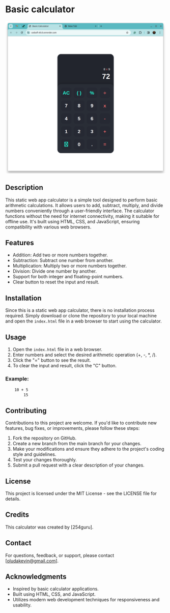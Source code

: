 # Basic calculator
<img src="/calculator/images/Screenshot from 2024-02-26 09-10-39.png">

## Description
This static web app calculator is a simple tool designed to perform basic arithmetic calculations. It allows users to add, subtract, multiply, and divide numbers conveniently through a user-friendly interface. The calculator functions without the need for internet connectivity, making it suitable for offline use. It's built using HTML, CSS, and JavaScript, ensuring compatibility with various web browsers.

## Features
- Addition: Add two or more numbers together.
- Subtraction: Subtract one number from another.
- Multiplication: Multiply two or more numbers together.
- Division: Divide one number by another.
- Support for both integer and floating-point numbers.
- Clear button to reset the input and result.

## Installation
Since this is a static web app calculator, there is no installation process required. Simply download or clone the repository to your local machine and open the `index.html` file in a web browser to start using the calculator.

## Usage
1. Open the `index.html` file in a web browser.
2. Enter numbers and select the desired arithmetic operation (+, -, *, /).
3. Click the "=" button to see the result.
4. To clear the input and result, click the "C" button.


### Example:
        10 + 5
            15


## Contributing
Contributions to this project are welcome. If you'd like to contribute new features, bug fixes, or improvements, please follow these steps:
1. Fork the repository on GitHub.
2. Create a new branch from the main branch for your changes.
3. Make your modifications and ensure they adhere to the project's coding style and guidelines.
4. Test your changes thoroughly.
5. Submit a pull request with a clear description of your changes.

## License
This project is licensed under the MIT License - see the LICENSE file for details.

## Credits
This calculator was created by [254guru].


## Contact
For questions, feedback, or support, please contact [oludakevin@gmail.com].

## Acknowledgments
- Inspired by basic calculator applications.
- Built using HTML, CSS, and JavaScript.
- Utilizes modern web development techniques for responsiveness and usability.
